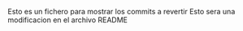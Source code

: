 Esto es un fichero para mostrar los commits a revertir
Esto sera una modificacion en el archivo README
